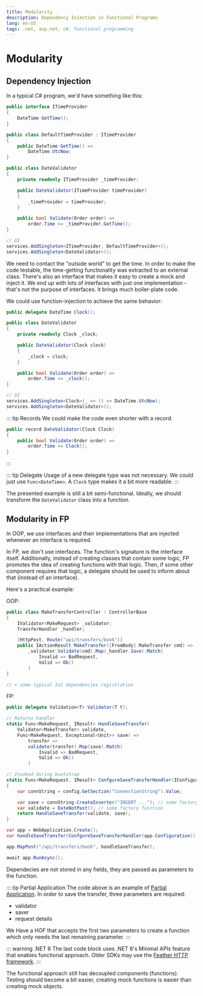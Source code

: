```yaml
---
title: Modularity
description: Dependency Injection in Functional Programs
lang: en-US
tags: .net, asp.net, c#, functional programming
---
```


# Modularity

## Dependency Injection

In a typical C# program, we'd have something like this:

```csharp
public interface ITimeProvider
{
    DateTime GetTime();
}

public class DefaultTimeProvider : ITimeProvider
{
    public DateTime GetTime() =>
        DateTime.UtcNow;
}

public class DateValidator
{
    private readonly ITimeProvider _timeProvider;

    public DateValidator(ITimeProvider timeProvider)
    {
        _timeProvider = timeProvider;
    }

    public bool Validate(Order order) =>
        order.Time <= _timeProvider.GetTime();
}

// DI
services.AddSingleton<ITimeProvider, DefaultTimeProvider>();
services.AddSingleton<DateValidator>();
```

We need to contact the "outside world" to get the time. In order to make the
code testable, the time-getting functionality was extracted to an external
class. There's also an interface that makes it easy to create a mock and inject
it. We end up with lots of interfaces with just one implementation - that's
not the purpose of interfaces. It brings much boiler-plate code.

We could use function-injection to achieve the same behavior:

```csharp
public delegate DateTime Clock();

public class DateValidator
{
    private readonly Clock _clock;

    public DateValidator(Clock clock)
    {
        _clock = clock;
    }

    public bool Validate(Order order) =>
        order.Time <= _clock();
}

// DI
services.AddSingleton<Clock>(_ => () => DateTime.UtcNow);
services.AddSingleton<DateValidator>();
```

::: tip Records
We could make the code even shorter with a record.

```csharp
public record DateValidator(Clock Clock)
{
    public bool Validate(Order order) =>
        order.Time <= Clock();
}
```
:::

::: tip Delegate
Usage of a new delegate type was not necessary. We could just use
`Func<DateTime>`. A `Clock` type makes it a bit more readable.
:::

The presented example is still a bit semi-functional. Ideally, we should
transform the `DateValidator` class into a function.

## Modularity in FP

In OOP, we use interfaces and their implementations that are injected whenever
an interface is required.

In FP, we don't use interfaces. The function's signature is the interface
itself. Additionally, instead of creating classes that contain some logic, FP
promotes the idea of creating functions with that logic. Then, if some other
component requires that logic, a delegate should be used to inform about that
(instead of an interface).

Here's a practical example:

OOP:

```csharp
public class MakeTransferController : ControllerBase
{
    IValidator<MakeRequest> _validator;
    TransferHandler _handler;

    [HttpPost, Route("api/transfers/book")]
    public IActionResult MakeTransfer([FromBody] MakeTransfer cmd) =>
        _validator.Validate(cmd).Map(_handler.Save).Match(
            Invalid => BadRequest,
            Valid => Ok()
        )
}

// + some typical IoC dependencies registration
```

FP:

```csharp
public delegate Validation<T> Validator(T t);

// Returns handler
static Func<MakeRequest, IResult> HandleSaveTransfer(
    Validator<MakeTransfer> validate,
    Func<MakeRequest, Exceptional<Unit>> save) =>
        transfer =>
        validate(transfer).Map(save).Match(
            Invalid => BadRequest,
            Valid => Ok()
        )

// Invoked during bootstrap
static Func<MakeRequest, IResult> ConfgureSaveTransferHandler(IConfiguration config)
{
    var connString = config.GetSection("ConnectionString").Value;

    var save = connString.CreateInserter("INSERT ..."); // some factory function
    var validate = DateNotPast(); // some factory function
    return HandleSaveTransfer(validate, save);
}
```

```csharp
var app = WebApplication.Create();
var handleSaveTransfer(ConfgureSaveTransferHandler(app.Configuration));

app.MapPost("/api/transfers/book", handleSaveTransfer);

await app.RunAsync();
```

Dependecies are not stored in any fields, they are passed as parameters to the
function.

::: tip Partial Application
The code above is an example of [Partial Application](./partial-application.md).
In order to save the transfer, three parameters are required:
- validator
- saver
- request details

We Have a HOF that accepts the first two parameters to create a function which
only needs the last remaining parameter.
:::

::: warning .NET 6
The last code block uses .NET 6's Minimal APIs feature that enables functional
approach. Older SDKs may use the [Feather HTTP
framework](https://github.com/featherhttp/framework).
:::

The functional approach still has decoupled components (functions). Testing
should become a bit easier, creating mock functions is easier than creating mock
objects.